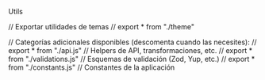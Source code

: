 
Utils

// Exportar utilidades de temas
// export * from "./theme"

// Categorías adicionales disponibles (descomenta cuando las necesites):
// export * from "./api.js"           // Helpers de API, transformaciones, etc.
// export * from "./validations.js"   // Esquemas de validación (Zod, Yup, etc.)
// export * from "./constants.js"     // Constantes de la aplicación